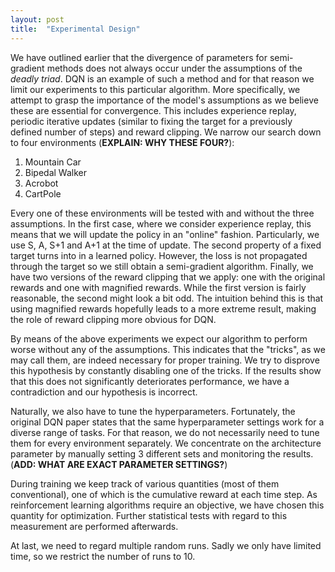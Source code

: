 ```yaml
---
layout: post
title:  "Experimental Design"
---
```


We have outlined earlier that the divergence of parameters for semi-gradient methods does not always occur under the assumptions of the *deadly triad*. DQN is an example of such a method and for that reason we limit our experiments to this particular algorithm. More specifically, we attempt to grasp the importance of the model's assumptions as we believe these are essential for convergence. This includes experience replay, periodic iterative updates (similar to fixing the target for a previously defined number of steps) and reward clipping. We narrow our search down to four environments (**EXPLAIN: WHY THESE FOUR?**):

1. Mountain Car
2. Bipedal Walker
3. Acrobot
4. CartPole

Every one of these environments will be tested with and without the three assumptions. In the first case, where we consider experience replay, this means that we will update the policy in an "online" fashion. Particularly, we use S, A, S+1 and A+1 at the time of update. The second property of a fixed target turns into in a learned policy. However, the loss is not propagated through the target so we still obtain a semi-gradient algorithm. Finally, we have two versions of the reward clipping that we apply: one with the original rewards and one with magnified rewards. While the first version is fairly reasonable, the second might look a bit odd. The intuition behind this is that using magnified rewards hopefully leads to a more extreme result, making the role of reward clipping more obvious for DQN.

By means of the above experiments we expect our algorithm to perform worse without any of the assumptions. This indicates that the "tricks", as we may call them, are indeed necessary for proper training. We try to disprove this hypothesis by constantly disabling one of the tricks. If the results show that this does not significantly deteriorates performance, we have a contradiction and our hypothesis is incorrect.  

Naturally, we also have to tune the hyperparameters. Fortunately, the original DQN paper states that the same hyperparameter settings work for a diverse range of tasks. For that reason, we do not necessarily need to tune them for every environment separately. We concentrate on the architecture parameter by manually setting 3 different sets and monitoring the results. (**ADD: WHAT ARE EXACT PARAMETER SETTINGS?**)

During training we keep track of various quantities (most of them conventional), one of which is the cumulative reward at each time step. As reinforcement learning algorithms require an objective, we have chosen this quantity for optimization. Further statistical tests with regard to this measurement are performed afterwards.

At last, we need to regard multiple random runs. Sadly we only have limited time, so we restrict the number of runs to 10.  
